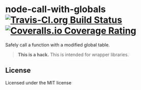 # node-call-with-globals [![Travis-CI.org Build Status](https://img.shields.io/travis/Qix-/node-call-with-globals.svg?style=flat-square)](https://travis-ci.org/Qix-/node-call-with-globals) [![Coveralls.io Coverage Rating](https://img.shields.io/coveralls/Qix-/node-call-with-globals.svg?style=flat-square)](https://coveralls.io/r/Qix-/node-call-with-globals)
Safely call a function with a modified global table.

> **This is a hack.** This is intended for wrapper libraries.

## License
Licensed under the MIT license
